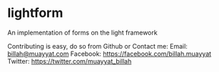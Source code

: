# lightform
An implementation of forms on the light framework 

Contributing is easy, do so from Github or Contact me:
Email: billah@muayyat.com
Facebook: https://facebook.com/billah.muayyat
Twitter: https://twitter.com/muayyat_billah
